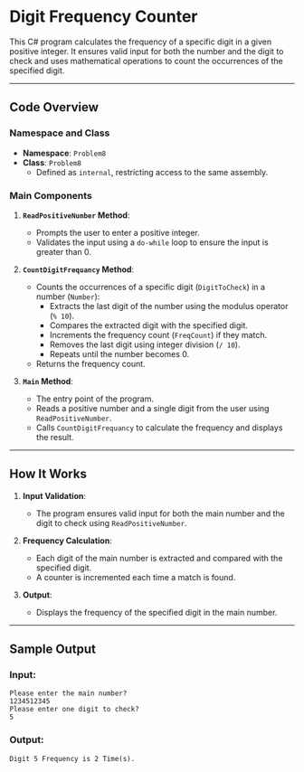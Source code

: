 # Digit Frequency Counter

This C# program calculates the frequency of a specific digit in a given positive integer. It ensures valid input for both the number and the digit to check and uses mathematical operations to count the occurrences of the specified digit.

---

## Code Overview

### Namespace and Class
- **Namespace**: `Problem8`
- **Class**: `Problem8`
  - Defined as `internal`, restricting access to the same assembly.

### Main Components

1. **`ReadPositiveNumber` Method**:
   - Prompts the user to enter a positive integer.
   - Validates the input using a `do-while` loop to ensure the input is greater than 0.

2. **`CountDigitFrequancy` Method**:
   - Counts the occurrences of a specific digit (`DigitToCheck`) in a number (`Number`):
     - Extracts the last digit of the number using the modulus operator (`% 10`).
     - Compares the extracted digit with the specified digit.
     - Increments the frequency count (`FreqCount`) if they match.
     - Removes the last digit using integer division (`/ 10`).
     - Repeats until the number becomes 0.
   - Returns the frequency count.

3. **`Main` Method**:
   - The entry point of the program.
   - Reads a positive number and a single digit from the user using `ReadPositiveNumber`.
   - Calls `CountDigitFrequancy` to calculate the frequency and displays the result.

---

## How It Works

1. **Input Validation**:
   - The program ensures valid input for both the main number and the digit to check using `ReadPositiveNumber`.

2. **Frequency Calculation**:
   - Each digit of the main number is extracted and compared with the specified digit.
   - A counter is incremented each time a match is found.

3. **Output**:
   - Displays the frequency of the specified digit in the main number.

---

## Sample Output

### Input:
```plaintext
Please enter the main number?
1234512345
Please enter one digit to check?
5
```
### Output:
```
Digit 5 Frequency is 2 Time(s).
```

